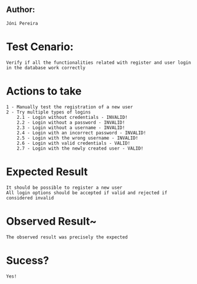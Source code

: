 ## Author: 
    Jóni Pereira

# Test Cenario:
    Verify if all the functionalities related with register and user login in the database work correctly

# Actions to take
    1 - Manually test the registration of a new user
    2 - Try multiple types of logins
        2.1 - Login without credentials - INVALID!
        2.2 - Login without a password - INVALID!
        2.3 - Login without a username - INVALID!
        2.4 - Login with an incorrect password - INVALID!
        2.5 - Login with the wrong username - INVALID!
        2.6 - Login with valid credentials - VALID!
        2.7 - Login with the newly created user - VALID!

# Expected Result
    It should be possible to register a new user
    All login options should be accepted if valid and rejected if considered invalid

# Observed Result~
    The observed result was precisely the expected
    
# Sucess? 
    Yes!